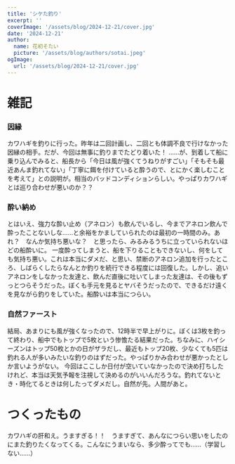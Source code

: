 ```yaml
---
title: 'シケた釣り'
excerpt: ''
coverImage: '/assets/blog/2024-12-21/cover.jpg'
date: '2024-12-21'
author:
  name: 花初そたい
  picture: '/assets/blog/authors/sotai.jpeg'
ogImage:
  url: '/assets/blog/2024-12-21/cover.jpg'
---
```

# 雑記
### 因縁
カワハギを釣りに行った。昨年は二回計画し、二回とも体調不良で行けなかった因縁の相手。だが、今回は無事に釣りまでたどり着いた！
……が、到着して船に乗り込んでみると、船長から「今日は風が強くてうねりがすごい」「そもそも最近あんま釣れてない」「丁寧に餌を付けていると酔うので、とにかく楽しむことを考えて」との説明が。相当のバッドコンディションらしい。やっぱりカワハギとは巡り合わせが悪いのか？？

### 酔い納め
とはいえ、強力な酔い止め（アネロン）も飲んでいるし、今までアネロン飲んで酔ったことないしな……と余裕をかましていられたのは最初の一時間のみ。あれ？　なんか気持ち悪いな？　と思ったら、みるみるうちに立っていられないほどの船酔いに。
一度酔ってしまうと、船を下りることもできないし、何をしても気持ち悪い。これは本当にダメだ、と思い、禁断のアネロン追加を行ったところ、しばらくしたらなんとか釣りを続行できる程度には回復した。しかし、追いアネロンをしなかった友達と、飲んだ直後に吐いてしまった友達は、その後もずっとつらそうだった。ぼくも手元を見るとヤバそうだったので、できるだけ遠くを見ながら釣りをしていた。船酔いは本当につらい。

### 自然ファースト
結局、あまりにも風が強くなったので、12時半で早上がりに。ぼくは3枚を釣って終わり、船中でもトップで5枚という惨憺たる結果だった。ちなみに、ハイシーズンはトップ50枚とかの日がザラだし、最近もトップ20枚、少なくても5匹は釣れる人が多いみたいな釣りのはずだった。やっぱりかみ合わせが悪かったとしか言いようがない。
今回はここしか日付が空いていなかったので決め打ちしたけれど、本当は天気予報を注視して決めるのがいいんだろうな。釣れてないとき・時化てるときは何したってダメだし。自然が先。人間があと。

# つくったもの
カワハギの肝和え。うますぎる！！　うますぎて、あんなにつらい思いをしたのにまた釣りたくなってくる。こんなにうまいなら、多少酔ってでも……（学習しない……）
